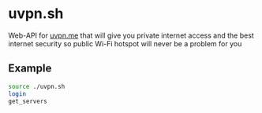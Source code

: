 # uvpn.sh
Web-API for [uvpn.me](https://uvpn.me) that will give you private internet access and the best internet security so public Wi-Fi hotspot will never be a problem for you

## Example
```bash
source ./uvpn.sh
login
get_servers
```
